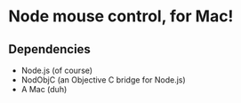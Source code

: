 Node mouse control, for Mac!
============================

Dependencies
------------

* Node.js (of course)
* NodObjC (an Objective C bridge for Node.js)
* A Mac (duh)

